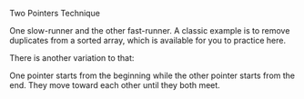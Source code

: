 Two Pointers Technique

One slow-runner and the other fast-runner.
A classic example is to remove duplicates from a sorted array, which is available for you to practice here.

There is another variation to that:

One pointer starts from the beginning while the other pointer starts from the end.
They move toward each other until they both meet.
